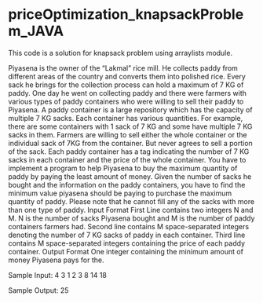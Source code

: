 # priceOptimization_knapsackProblem_JAVA
This code is a solution for knapsack problem using arraylists module.

Piyasena is the owner of the “Lakmal” rice mill. He collects paddy from different areas of the country and
converts them into polished rice. Every sack he brings for the collection process can hold a maximum of
7 KG of paddy. One day he went on collecting paddy and there were farmers with various types of paddy
containers who were willing to sell their paddy to Piyasena. A paddy container is a large repository
which has the capacity of multiple 7 KG sacks. Each container has various quantities. For example, there
are some containers with 1 sack of 7 KG and some have multiple 7 KG sacks in them. Farmers are willing
to sell either the whole container or the individual sack of 7KG from the container. But never agrees to
sell a portion of the sack.
Each paddy container has a tag indicating the number of 7 KG sacks in each container and the price of
the whole container.
You have to implement a program to help Piyasena to buy the maximum quantity of paddy by paying the
least amount of money. Given the number of sacks he bought and the information on the paddy
containers, you have to find the minimum value piyasena should be paying to purchase the maximum
quantity of paddy.
Please note that he cannot fill any of the sacks with more than one type of paddy.
Input Format
First Line contains two integers N and M.
N is the number of sacks Piyasena bought and M is the number of paddy containers farmers had.
Second line contains M space-separated integers denoting the number of 7 KG sacks of paddy in each
container.
Third line contains M space-separated integers containing the price of each paddy container.
Output Format
One integer containing the minimum amount of money Piyasena pays for the.

Sample Input:
4 3
1 2 3
8 14 18

Sample Output:
25
